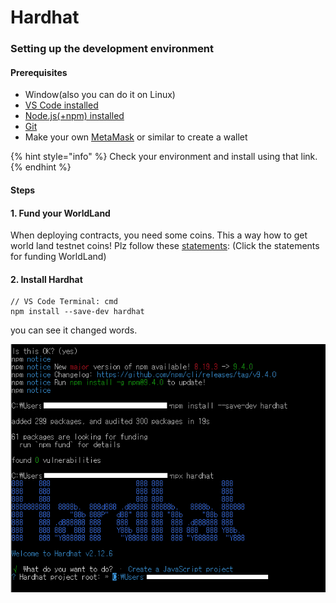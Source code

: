 # Hardhat

### Setting up the development environment

#### Prerequisites

* Window(also you can do it on Linux)
* [VS Code installed](https://code.visualstudio.com/download)
* [Node.js(+npm) installed](https://nodejs.org/en/)
* [Git](https://git-scm.com/downloads)
* Make your own [MetaMask](https://drive.google.com/file/d/1fHLjr5VJfe\_HaSFClLPb-psawsxb0SAo/view) or similar to create a wallet

\{% hint style="info" %\} Check your environment and install using that link. \{% endhint %\}

#### Steps

#### 1. Fund your WorldLand

When deploying contracts, you need some coins. This a way how to get world land testnet coins! Plz follow these [statements](https://ethworldland.gitbook.io/ethereum-worldland/use/how-to-send-and-receive-coins.): (Click the statements for funding WorldLand)

#### 2. Install Hardhat

```
// VS Code Terminal: cmd
npm install --save-dev hardhat
```

you can see it changed words.

[![](https://github.com/cryptoecc/WorldlLand-Docs/raw/3d02903cabda2e3b35dfe3ea6e01b782510c68f6/.gitbook/assets/create%20project.PNG)](https://github.com/cryptoecc/WorldlLand-Docs/blob/3d02903cabda2e3b35dfe3ea6e01b782510c68f6/.gitbook/assets/create%20project.PNG)
